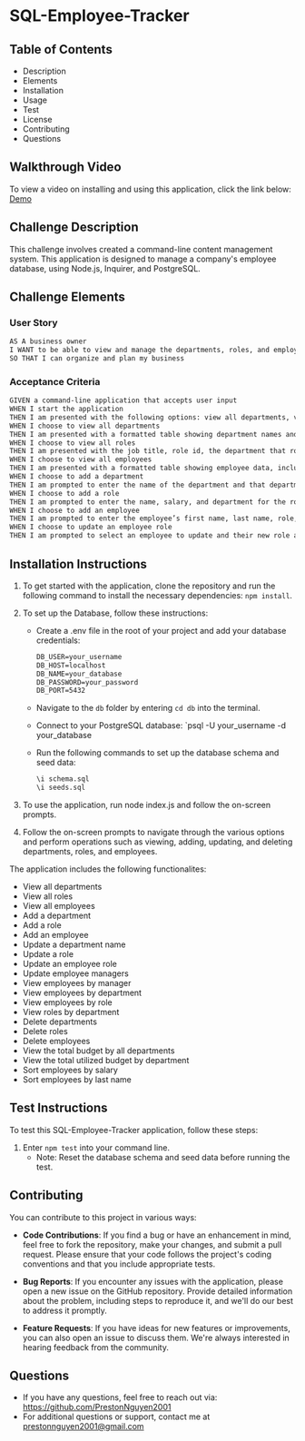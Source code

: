 # SQL-Employee-Tracker

## Table of Contents

- Description
- Elements
- Installation
- Usage
- Test
- License
- Contributing
- Questions

## Walkthrough Video

To view a video on installing and using this application, click the link below:
 [Demo](https://youtu.be/pJNnc6mVO6U)

## Challenge Description

This challenge involves created a command-line content management system. This application is designed to manage a company's employee database, using Node.js, Inquirer, and PostgreSQL.

## Challenge Elements

### User Story

```markdown
AS A business owner
I WANT to be able to view and manage the departments, roles, and employees in my company
SO THAT I can organize and plan my business

```

### Acceptance Criteria

```markdown
GIVEN a command-line application that accepts user input
WHEN I start the application
THEN I am presented with the following options: view all departments, view all roles, view all employees, add a department, add a role, add an employee, and update an employee role
WHEN I choose to view all departments
THEN I am presented with a formatted table showing department names and department ids
WHEN I choose to view all roles
THEN I am presented with the job title, role id, the department that role belongs to, and the salary for that role
WHEN I choose to view all employees
THEN I am presented with a formatted table showing employee data, including employee ids, first names, last names, job titles, departments, salaries, and managers that the employees report to
WHEN I choose to add a department
THEN I am prompted to enter the name of the department and that department is added to the database
WHEN I choose to add a role
THEN I am prompted to enter the name, salary, and department for the role and that role is added to the database
WHEN I choose to add an employee
THEN I am prompted to enter the employee’s first name, last name, role, and manager, and that employee is added to the database
WHEN I choose to update an employee role
THEN I am prompted to select an employee to update and their new role and this information is updated in the database
```

## Installation Instructions

1. To get started with the application, clone the repository and run the following command to install the necessary dependencies: `npm install`.

2. To set up the Database, follow these instructions:
    - Create a .env file in the root of your project and add your database credentials:
        ```markdown
        DB_USER=your_username
        DB_HOST=localhost
        DB_NAME=your_database
        DB_PASSWORD=your_password
        DB_PORT=5432
        ```
        
    - Navigate to the `db` folder by entering `cd db` into the terminal.
    - Connect to your PostgreSQL database: `psql -U your_username -d your_database
    - Run the following commands to set up the database schema and seed data:
        ```markdown
        \i schema.sql
        \i seeds.sql
        ```



1. To use the application, run node index.js and follow the on-screen prompts.

2. Follow the on-screen prompts to navigate through the various options and perform operations such as viewing, adding, updating, and deleting departments, roles, and employees.

The application includes the following functionalites:

- View all departments
- View all roles
- View all employees
- Add a department
- Add a role
- Add an employee
- Update a department name
- Update a role
- Update an employee role
- Update employee managers
- View employees by manager
- View employees by department
- View employees by role
- View roles by department
- Delete departments
- Delete roles
- Delete employees
- View the total budget by all departments
- View the total utilized budget by department
- Sort employees by salary
- Sort employees by last name

## Test Instructions

To test this SQL-Employee-Tracker application, follow these steps:

1. Enter `npm test` into your command line.
    - Note: Reset the database schema and seed data before running the test.

## Contributing

You can contribute to this project in various ways:

- **Code Contributions**: If you find a bug or have an enhancement in mind, feel free to fork the repository, make your changes, and submit a pull request. Please ensure that your code follows the project's coding conventions and that you include appropriate tests.

- **Bug Reports**: If you encounter any issues with the application, please open a new issue on the GitHub repository. Provide detailed information about the problem, including steps to reproduce it, and we'll do our best to address it promptly.

- **Feature Requests**: If you have ideas for new features or improvements, you can also open an issue to discuss them. We're always interested in hearing feedback from the community.

## Questions

- If you have any questions, feel free to reach out via: <https://github.com/PrestonNguyen2001>
- For additional questions or support, contact me at <prestonnguyen2001@gmail.com>
